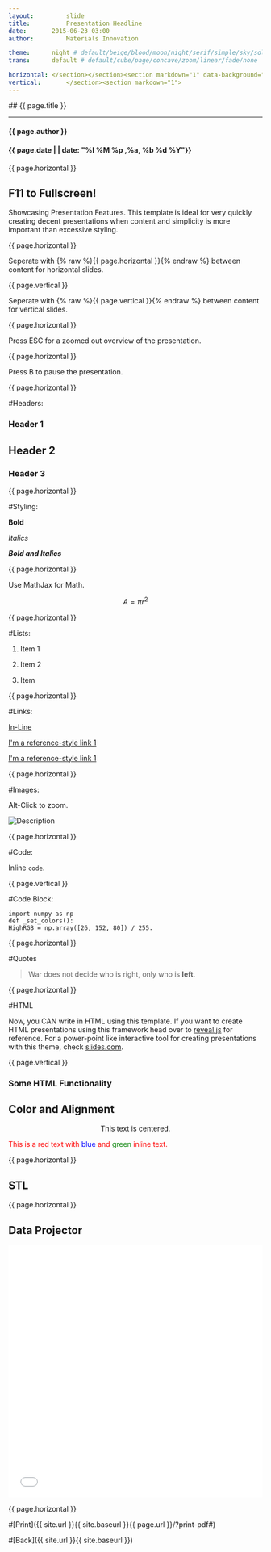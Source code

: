 ```yaml
---
layout:     	slide
title:     		Presentation Headline
date:      	2015-06-23 03:00 
author:     	Materials Innovation

theme:		night # default/beige/blood/moon/night/serif/simple/sky/solarized
trans:		default # default/cube/page/concave/zoom/linear/fade/none

horizontal:	</section></section><section markdown="1" data-background="http://matin-hub.github.io/project-pages/img/slidebackground.png"><section markdown="1">
vertical:		</section><section markdown="1">
---
```

<section markdown="1" data-background="http://matin-hub.github.io/project-pages/img/slidebackground.png"><section markdown="1">
## {{ page.title }}

<hr>

#### {{ page.author }}

#### {{ page.date | | date: "%I %M %p ,%a, %b %d %Y"}}

{{ page.horizontal }}
<!-- Start Writing Below in Markdown -->

## F11 to Fullscreen!

Showcasing Presentation Features. This template is ideal for very quickly creating decent presentations when content and simplicity is more important than excessive styling. 

{{ page.horizontal }}

Seperate with {% raw  %}{{ page.horizontal }}{% endraw %} between content for horizontal slides.

{{ page.vertical }}

Seperate with {% raw  %}{{ page.vertical }}{% endraw %} between content for vertical slides.

{{ page.horizontal }}

Press ESC for a zoomed out overview of the presentation.

{{ page.horizontal }}

Press B to pause the presentation.

{{ page.horizontal }}

#Headers:

# Header 1

## Header 2

### Header 3

{{ page.horizontal }}

#Styling:

**Bold**

*Italics*

***Bold and Italics***

{{ page.horizontal }}

Use MathJax for Math.

$$ A = \pi r^2 $$

{{ page.horizontal }}

#Lists:

1. Item 1

2. Item 2

3. Item 

{{ page.horizontal }}

#Links:

[In-Line](https://www.google.com)

[I'm a reference-style link 1][1]

[I'm a reference-style link 1][2]

[1]:https://www.mozilla.org
[2]:http://www.reddit.com

{{ page.horizontal }}

#Images:

Alt-Click to zoom.

![Description](/project-pages/img/Logo_Fairy_Tail_right.png)

{{ page.horizontal }}

#Code:

Inline `code`.

{{ page.vertical }}

#Code Block:

	import numpy as np
	def _set_colors():
    HighRGB = np.array([26, 152, 80]) / 255.

{{ page.horizontal }}

#Quotes

> War does not decide who is right, only who is **left**.

{{ page.horizontal }}

#HTML

Now, you CAN write in HTML using this template. If you want to create HTML presentations using this framework head over to [reveal.js](http://lab.hakim.se/reveal-js/#/) for reference.  For a power-point like interactive tool for creating presentations with this theme, check [slides.com](http://slides.com/).

{{ page.vertical }}

# Some HTML Functionality

## Color and Alignment

<p align="center">This text is centered.</p>

<p style="color:red">This is a red text with <span style="color:blue">blue</span> and <span style="color:green">green</span> inline text.</p>

{{ page.horizontal }}

## STL

<div align="center"><script src="https://embed.github.com/view/3d/matin-hub/project-pages/gh-pages/img/stl/test.stl"></script></div>

{{ page.horizontal }}

## Data Projector

<embed src="/project-pages/projectors/projector0001/" height="500px" width="100%">

<!-- End Here -->
{{ page.horizontal }}

#[Print]({{ site.url }}{{ site.baseurl }}{{ page.url }}/?print-pdf#)

#[Back]({{ site.url }}{{ site.baseurl }})

</section></section>
